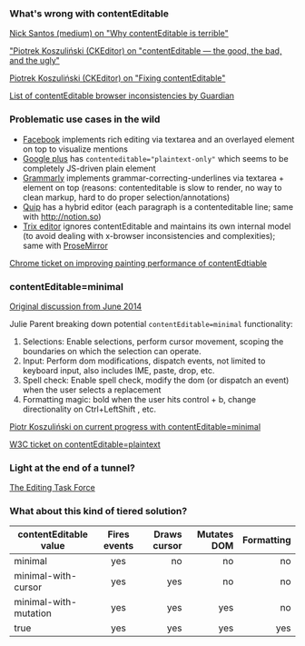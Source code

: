 ### What's wrong with contentEditable

[Nick Santos (medium) on "Why contentEditable is terrible"](https://medium.com/medium-eng/why-contenteditable-is-terrible-122d8a40e480#.9ufahzkm5)

["Piotrek Koszuliński (CKEditor) on "contentEditable — the good, the bad, and the ugly"](https://medium.com/content-uneditable/contenteditable-the-good-the-bad-and-the-ugly-261a38555e9c#.6ksozblw5)

[Piotrek Koszuliński (CKEditor) on "Fixing contentEditable"](https://medium.com/content-uneditable/fixing-contenteditable-1a9a5073c35d#.g6ectyosw)

[List of contentEditable browser inconsistencies by Guardian](https://github.com/guardian/scribe/blob/master/BROWSERINCONSISTENCIES.md)

### Problematic use cases in the wild

- [Facebook](http://facebook.com) implements rich editing via textarea and an overlayed element on top to visualize mentions
- [Google plus](http://plus.google.com) has `contenteditable="plaintext-only"` which seems to be completely JS-driven plain element
- [Grammarly](http://grammarly.com) implements grammar-correcting-underlines via textarea + element on top (reasons: contenteditable is slow to render, no way to clean markup, hard to do proper selection/annotations)
- [Quip](http://quip.com) has a hybrid editor (each paragraph is a contenteditable line; same with http://notion.so)
- [Trix editor](http://trix-editor.org/) ignores contentEditable and maintains its own internal model (to avoid dealing with x-browser inconsistencies and complexities); same with [ProseMirror](https://github.com/ProseMirror/prosemirror#prosemirror)

[Chrome ticket on improving painting performance of contentEdtiable](https://code.google.com/p/chromium/issues/detail?id=544357)

### contentEditable=minimal

[Original discussion from June 2014](https://lists.w3.org/Archives/Public/public-webapps/2014AprJun/0296.html)

Julie Parent breaking down potential `contentEditable=minimal` functionality:

1. Selections: Enable selections, perform cursor movement, scoping the boundaries on which the selection can operate.
2. Input: Perform dom modifications, dispatch events, not limited to keyboard input, also includes IME, paste, drop, etc.
3. Spell check: Enable spell check, modify the dom (or dispatch an event) when the user selects a replacement
4. Formatting magic: bold when the user hits control + b, change directionality on Ctrl+LeftShift , etc.

[Piotr Koszuliński on current progress with contentEditable=minimal](https://lists.w3.org/Archives/Public/public-editing-tf/2015Sep/0011.html)

[W3C ticket on contentEditable=plaintext](https://www.w3.org/Bugs/Public/show_bug.cgi?id=14554)

### Light at the end of a tunnel?

[The Editing Task Force](http://w3c.github.io/editing/)

### What about this kind of tiered solution?

| contentEditable value  | Fires events  | Draws cursor | Mutates DOM | Formatting |
| ---------------------- |:-------------:| ------------:| -----------:| ----------:|
| minimal                |   yes         |  no          |    no       |   no       |
| minimal-with-cursor    |   yes         |   yes        |     no      |         no |
| minimal-with-mutation  |   yes         |    yes       |      yes    |         no |
| true                   |   yes         |    yes       |      yes    |        yes |
